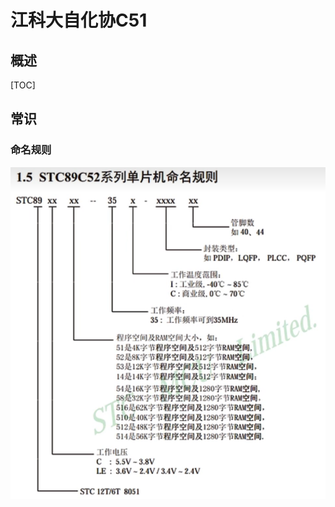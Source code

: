 # 江科大自化协C51

## 概述

[TOC]

## 常识

### 命名规则

![image-20230224173229351](./assets/image-20230224173229351.png)

